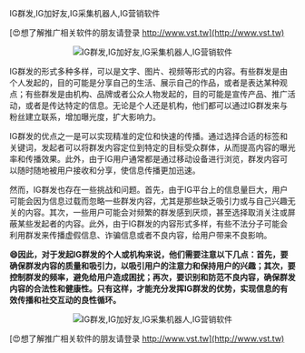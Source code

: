 IG群发,IG加好友,IG采集机器人,IG营销软件

[😍想了解推广相关软件的朋友请登录 http://www.vst.tw](http://www.vst.tw)

 <center><img src="https://vst.tw/MP4/tuiguang/png/6.png" alt="IG群发,IG加好友,IG采集机器人,IG营销软件"></center>

IG群发的形式多种多样，可以是文字、图片、视频等形式的内容。有些群发是由个人发起的，目的可能是分享自己的生活、展示自己的作品，或者是表达某种观点；有些群发是由机构、品牌或者公众人物发起的，目的可能是宣传产品、推广活动，或者是传达特定的信息。无论是个人还是机构，他们都可以通过IG群发来与粉丝建立联系，增加曝光度，扩大影响力。

IG群发的优点之一是可以实现精准的定位和快速的传播。通过选择合适的标签和关键词，发起者可以将群发内容定位到特定的目标受众群体，从而提高内容的曝光率和传播效果。此外，由于IG用户通常都是通过移动设备进行浏览，群发内容可以随时随地被用户接收和分享，使信息传播更加迅速。

然而，IG群发也存在一些挑战和问题。首先，由于IG平台上的信息量巨大，用户可能会因为信息过载而忽略一些群发内容，尤其是那些缺乏吸引力或与自己兴趣无关的内容。其次，一些用户可能会对频繁的群发感到厌烦，甚至选择取消关注或屏蔽某些发起者的内容。此外，由于IG群发的内容形式多样，有些不法分子可能会利用群发来传播虚假信息、诈骗信息或者不良内容，给用户带来不良影响。

**😄因此，对于发起IG群发的个人或机构来说，他们需要注意以下几点：首先，要确保群发内容的质量和吸引力，以吸引用户的注意力和保持用户的兴趣；其次，要控制群发的频率，避免给用户造成困扰；再次，要识别和防范不良内容，确保群发内容的合法性和健康性。只有这样，才能充分发挥IG群发的优势，实现信息的有效传播和社交互动的良性循环。**

 <center><img src="https://vst.tw/MP4/tuiguang/png/8.png" alt="IG群发,IG加好友,IG采集机器人,IG营销软件"></center>

[😍想了解推广相关软件的朋友请登录 http://www.vst.tw](http://www.vst.tw)



